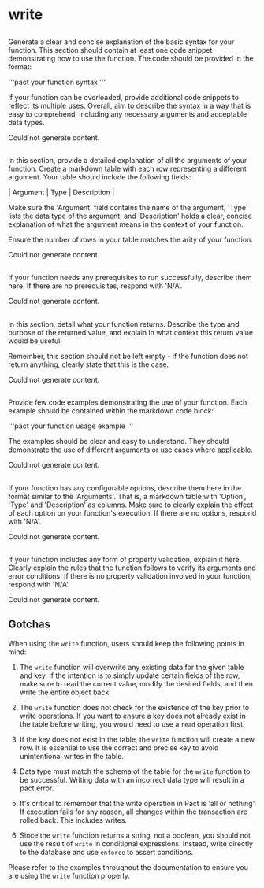 # write

## 
Generate a clear and concise explanation of the basic syntax for your function. This section should contain at least one code snippet demonstrating how to use the function. The code should be provided in the format: 

'''pact
your function syntax
'''

If your function can be overloaded, provide additional code snippets to reflect its multiple uses. Overall, aim to describe the syntax in a way that is easy to comprehend, including any necessary arguments and acceptable data types.


Could not generate content.
## 
In this section, provide a detailed explanation of all the arguments of your function. Create a markdown table with each row representing a different argument. Your table should include the following fields:

| Argument | Type | Description |

Make sure the 'Argument' field contains the name of the argument, 'Type' lists the data type of the argument, and 'Description' holds a clear, concise explanation of what the argument means in the context of your function. 

Ensure the number of rows in your table matches the arity of your function. 


Could not generate content.
## 
If your function needs any prerequisites to run successfully, describe them here. If there are no prerequisites, respond with 'N/A'.


Could not generate content.
## 
In this section, detail what your function returns. Describe the type and purpose of the returned value, and explain in what context this return value would be useful. 

Remember, this section should not be left empty - if the function does not return anything, clearly state that this is the case.


Could not generate content.
## 
Provide few code examples demonstrating the use of your function. Each example should be contained within the markdown code block: 

'''pact
your function usage example
'''

The examples should be clear and easy to understand. They should demonstrate the use of different arguments or use cases where applicable.


Could not generate content.
## 
If your function has any configurable options, describe them here in the format similar to the 'Arguments'. That is, a markdown table with 'Option', 'Type' and 'Description' as columns. Make sure to clearly explain the effect of each option on your function's execution. If there are no options, respond with 'N/A'.


Could not generate content.
## 
If your function includes any form of property validation, explain it here. Clearly explain the rules that the function follows to verify its arguments and error conditions. If there is no property validation involved in your function, respond with 'N/A'.


Could not generate content.
## Gotchas

When using the `write` function, users should keep the following points in mind:

1. The `write` function will overwrite any existing data for the given table and key. If the intention is to simply update certain fields of the row, make sure to read the current value, modify the desired fields, and then write the entire object back.

2. The `write` function does not check for the existence of the key prior to write operations. If you want to ensure a key does not already exist in the table before writing, you would need to use a `read` operation first.

3. If the key does not exist in the table, the `write` function will create a new row. It is essential to use the correct and precise key to avoid unintentional writes in the table.

4. Data type must match the schema of the table for the `write` function to be successful. Writing data with an incorrect data type will result in a pact error.

5. It's critical to remember that the write operation in Pact is 'all or nothing'. If execution fails for any reason, all changes within the transaction are rolled back. This includes writes. 

6. Since the `write` function returns a string, not a boolean, you should not use the result of `write` in conditional expressions. Instead, write directly to the database and use `enforce` to assert conditions.

Please refer to the examples throughout the documentation to ensure you are using the `write` function properly.

